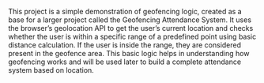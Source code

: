 This project is a simple demonstration of geofencing logic, created as a base for a larger project called the Geofencing Attendance System. It uses the browser’s geolocation API to get the user’s current location and checks whether the user is within a specific range of a predefined point using basic distance calculation. If the user is inside the range, they are considered present in the geofence area. This basic logic helps in understanding how geofencing works and will be used later to build a complete attendance system based on location.
